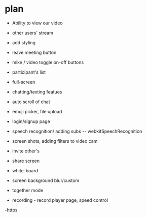 # plan
- Ability to view our video
- other users' stream

- add styling
- leave meeting button 
- mike / video toggle on-off buttons
- participant's list
- full-screen

- chatting/texting featues
- auto scroll of chat
- emoji picker, file upload

- login/signup page

- speech recognition/ adding subs -- webkitSpeechRecognition
- screen shots, adding filters to video cam

- invite other's
- share screen
- white-board
- screen background blur/custom
- together mode
- recording - record player page, speed control

-https